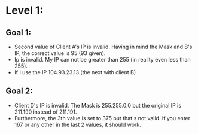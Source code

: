 # Level 1:

## Goal 1:
- Second value of Client A's IP is invalid. Having in mind the Mask and B's IP, the correct value is 95 (93 given).
- Ip is invalid. My IP can not be greater than 255 (in reality even less than 255).
- If I use the IP 104.93.23.13 (the next with client B)

## Goal 2:
- Client D's IP is invalid. The Mask is 255.255.0.0 but the original IP is 211.190 instead of 211.191.
- Furthermore, the 3th value is set to 375 but that's not valid. If you enter 167 or any other in the last 2 values, it should work.
